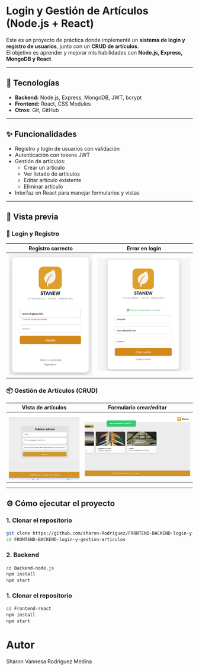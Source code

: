 # Login y Gestión de Artículos (Node.js + React)

Este es un proyecto de práctica donde implementé un **sistema de login y registro de usuarios**, junto con un **CRUD de artículos**.  
El objetivo es aprender y mejorar mis habilidades con **Node.js, Express, MongoDB y React**.

---

## 🚀 Tecnologías
- **Backend:** Node.js, Express, MongoDB, JWT, bcrypt
- **Frontend:** React, CSS Modules
- **Otros:** Git, GitHub

---

## ✨ Funcionalidades
- Registro y login de usuarios con validación
- Autenticación con tokens JWT
- Gestión de artículos:
  - Crear un artículo
  - Ver listado de artículos
  - Editar artículo existente
  - Eliminar artículo
- Interfaz en React para manejar formularios y vistas

---

## 📸 Vista previa

### 🔑 Login y Registro
| Registro correcto | Error en login |
|----------------|----------------|
| ![Error login](./screenshots/login.png) | ![Registro correcto](./screenshots/registroExito.png) |

### 📦 Gestión de Artículos (CRUD)
| Vista de artículos | Formulario crear/editar |
|--------------------|--------------------------|
| ![Formulario artículo](./screenshots/form.png) | ![Vista de artículos](./screenshots/crear.png) |

---

## ⚙️ Cómo ejecutar el proyecto

### 1. Clonar el repositorio
```bash
git clone https://github.com/sharon-Rodriguez/FRONTEND-BACKEND-login-y-gestion-articulos.git
cd FRONTEND-BACKEND-login-y-gestion-articulos
```

### 2. Backend
```bash
cd Backend-node.js
npm install
npm start
```

### 1. Clonar el repositorio
```bash
cd Frontend-react
npm install
npm start
```
# Autor
Sharon Vannesa Rodriguez Medina
